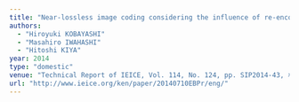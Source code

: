 ```yaml
---
title: "Near-lossless image coding considering the influence of re-encoding"
authors:
  - "Hiroyuki KOBAYASHI"
  - "Masahiro IWAHASHI"
  - "Hitoshi KIYA"
year: 2014
type: "domestic"
venue: "Technical Report of IEICE, Vol. 114, No. 124, pp. SIP2014-43, 札幌市北区, 2014-07-10."
url: "http://www.ieice.org/ken/paper/20140710EBPr/eng/"
---
```

